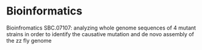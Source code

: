 # Bioinformatics
Bioinfromatics SBC.07107: analyzing whole genome sequences of 4 mutant strains in order to identify the causative mutation and de novo assembly of the zz fly genome
